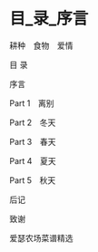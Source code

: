 # 目_录_序言

耕种　食物　爱情

目 录

序言

Part 1　离别

Part 2　冬天

Part 3　春天

Part 4　夏天

Part 5　秋天

后记

致谢

爱瑟农场菜谱精选
